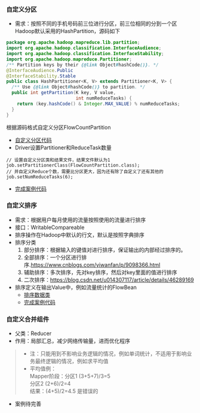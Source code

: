 ### 自定义分区
+ 需求：按照不同的手机号码前三位进行分区，前三位相同的分到一个区
Hadoop默认采用的HashPartition，源码如下
```java
package org.apache.hadoop.mapreduce.lib.partition;
import org.apache.hadoop.classification.InterfaceAudience;
import org.apache.hadoop.classification.InterfaceStability;
import org.apache.hadoop.mapreduce.Partitioner;
/** Partition keys by their {@link Object#hashCode()}. */
@InterfaceAudience.Public
@InterfaceStability.Stable
public class HashPartitioner<K, V> extends Partitioner<K, V> {
  /** Use {@link Object#hashCode()} to partition. */
  public int getPartition(K key, V value,
                          int numReduceTasks) {
    return (key.hashCode() & Integer.MAX_VALUE) % numReduceTasks;
  }
}
```
根据源码格式自定义分区FlowCountPartition   
+ [自定义分区代码](MapReduceCase/src/main/java/FlowCountCase/FlowCountPartition.java)
+ Driver设置Partitioner和ReduceTask数量
```
// 设置自定义分区类和结果文件，结果文件默认为1
job.setPartitionerClass(FlowCountPartition.class);
// 并自定义Reduce个数，需要比分区更大，因为还有除了自定义了还有其他的
job.setNumReduceTasks(6);
```
+ [完成案例代码](MapReduceCase/src/main/java/FlowCountCase)
### 自定义排序
+ 需求：根据用户每月使用的流量按照使用的流量进行排序
+ 接口：WritableCompareable
+ 排序操作在Hadoop中默认的行文，默认是按照字典排序
+ 排序分类
    1. 部分排序：根据输入的键值对进行排序，保证输出的内部经过排序的。
    2. 全部排序：一个分区进行排序.https://www.cnblogs.com/yiwanfan/p/9098366.html
    3. 辅助排序：多次排序，先对key排序，然后对key里面的值进行排序
    4. 二次排序：https://blog.csdn.net/u014307117/article/details/46289169
+ 排序定义在输出Value中，例如流量统计的FlowBean
    + [排序数据类](MapReduceCase/src/main/java/FlowCountCase/FlowSortBean.java)
    + [完成案例代码](MapReduceCase/src/main/java/FlowCountCase)

### 自定义合并组件
+ 父类：Reducer
+ 作用：局部汇总，减少网络传输量，进而优化程序
> - 注：只能用到不影响业务逻辑的情况，例如单词统计，不适用于影响业务最终逻辑的情况，例如求平均值
> - 平均值例：   
Mapper阶段：分区1 (3+5+7)/3=5    
            分区2 (2+6)/2=4   
            结果：(4+5)/2=4.5 是错误的
+ 案例待完善

### 

